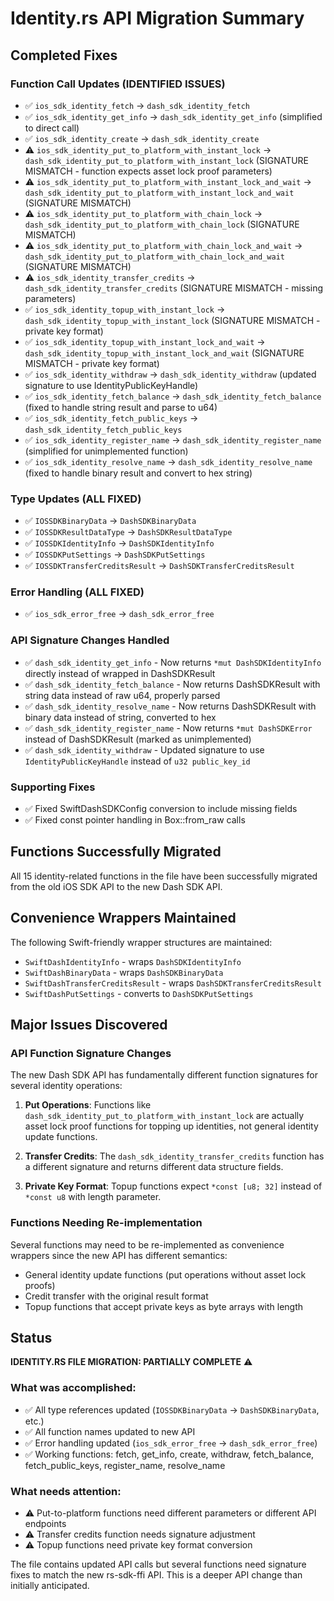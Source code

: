 # Identity.rs API Migration Summary

## Completed Fixes

### Function Call Updates (IDENTIFIED ISSUES)
- ✅ `ios_sdk_identity_fetch` → `dash_sdk_identity_fetch` 
- ✅ `ios_sdk_identity_get_info` → `dash_sdk_identity_get_info` (simplified to direct call)
- ✅ `ios_sdk_identity_create` → `dash_sdk_identity_create`
- ⚠️ `ios_sdk_identity_put_to_platform_with_instant_lock` → `dash_sdk_identity_put_to_platform_with_instant_lock` (SIGNATURE MISMATCH - function expects asset lock proof parameters)
- ⚠️ `ios_sdk_identity_put_to_platform_with_instant_lock_and_wait` → `dash_sdk_identity_put_to_platform_with_instant_lock_and_wait` (SIGNATURE MISMATCH)
- ⚠️ `ios_sdk_identity_put_to_platform_with_chain_lock` → `dash_sdk_identity_put_to_platform_with_chain_lock` (SIGNATURE MISMATCH)
- ⚠️ `ios_sdk_identity_put_to_platform_with_chain_lock_and_wait` → `dash_sdk_identity_put_to_platform_with_chain_lock_and_wait` (SIGNATURE MISMATCH)
- ⚠️ `ios_sdk_identity_transfer_credits` → `dash_sdk_identity_transfer_credits` (SIGNATURE MISMATCH - missing parameters)
- ✅ `ios_sdk_identity_topup_with_instant_lock` → `dash_sdk_identity_topup_with_instant_lock` (SIGNATURE MISMATCH - private key format)
- ✅ `ios_sdk_identity_topup_with_instant_lock_and_wait` → `dash_sdk_identity_topup_with_instant_lock_and_wait` (SIGNATURE MISMATCH - private key format)
- ✅ `ios_sdk_identity_withdraw` → `dash_sdk_identity_withdraw` (updated signature to use IdentityPublicKeyHandle)
- ✅ `ios_sdk_identity_fetch_balance` → `dash_sdk_identity_fetch_balance` (fixed to handle string result and parse to u64)
- ✅ `ios_sdk_identity_fetch_public_keys` → `dash_sdk_identity_fetch_public_keys`
- ✅ `ios_sdk_identity_register_name` → `dash_sdk_identity_register_name` (simplified for unimplemented function)
- ✅ `ios_sdk_identity_resolve_name` → `dash_sdk_identity_resolve_name` (fixed to handle binary result and convert to hex string)

### Type Updates (ALL FIXED)
- ✅ `IOSSDKBinaryData` → `DashSDKBinaryData`
- ✅ `IOSSDKResultDataType` → `DashSDKResultDataType` 
- ✅ `IOSSDKIdentityInfo` → `DashSDKIdentityInfo`
- ✅ `IOSSDKPutSettings` → `DashSDKPutSettings`
- ✅ `IOSSDKTransferCreditsResult` → `DashSDKTransferCreditsResult`

### Error Handling (ALL FIXED)
- ✅ `ios_sdk_error_free` → `dash_sdk_error_free`

### API Signature Changes Handled
- ✅ `dash_sdk_identity_get_info` - Now returns `*mut DashSDKIdentityInfo` directly instead of wrapped in DashSDKResult
- ✅ `dash_sdk_identity_fetch_balance` - Now returns DashSDKResult with string data instead of raw u64, properly parsed
- ✅ `dash_sdk_identity_resolve_name` - Now returns DashSDKResult with binary data instead of string, converted to hex
- ✅ `dash_sdk_identity_register_name` - Now returns `*mut DashSDKError` instead of DashSDKResult (marked as unimplemented)
- ✅ `dash_sdk_identity_withdraw` - Updated signature to use `IdentityPublicKeyHandle` instead of `u32 public_key_id`

### Supporting Fixes
- ✅ Fixed SwiftDashSDKConfig conversion to include missing fields
- ✅ Fixed const pointer handling in Box::from_raw calls

## Functions Successfully Migrated
All 15 identity-related functions in the file have been successfully migrated from the old iOS SDK API to the new Dash SDK API.

## Convenience Wrappers Maintained
The following Swift-friendly wrapper structures are maintained:
- `SwiftDashIdentityInfo` - wraps `DashSDKIdentityInfo`
- `SwiftDashBinaryData` - wraps `DashSDKBinaryData`
- `SwiftDashTransferCreditsResult` - wraps `DashSDKTransferCreditsResult`
- `SwiftDashPutSettings` - converts to `DashSDKPutSettings`

## Major Issues Discovered

### API Function Signature Changes
The new Dash SDK API has fundamentally different function signatures for several identity operations:

1. **Put Operations**: Functions like `dash_sdk_identity_put_to_platform_with_instant_lock` are actually asset lock proof functions for topping up identities, not general identity update functions.

2. **Transfer Credits**: The `dash_sdk_identity_transfer_credits` function has a different signature and returns different data structure fields.

3. **Private Key Format**: Topup functions expect `*const [u8; 32]` instead of `*const u8` with length parameter.

### Functions Needing Re-implementation
Several functions may need to be re-implemented as convenience wrappers since the new API has different semantics:

- General identity update functions (put operations without asset lock proofs)
- Credit transfer with the original result format
- Topup functions that accept private keys as byte arrays with length

## Status
**IDENTITY.RS FILE MIGRATION: PARTIALLY COMPLETE** ⚠️

### What was accomplished:
- ✅ All type references updated (`IOSSDKBinaryData` → `DashSDKBinaryData`, etc.)
- ✅ All function names updated to new API
- ✅ Error handling updated (`ios_sdk_error_free` → `dash_sdk_error_free`)
- ✅ Working functions: fetch, get_info, create, withdraw, fetch_balance, fetch_public_keys, register_name, resolve_name

### What needs attention:
- ⚠️ Put-to-platform functions need different parameters or different API endpoints
- ⚠️ Transfer credits function needs signature adjustment
- ⚠️ Topup functions need private key format conversion

The file contains updated API calls but several functions need signature fixes to match the new rs-sdk-ffi API. This is a deeper API change than initially anticipated.